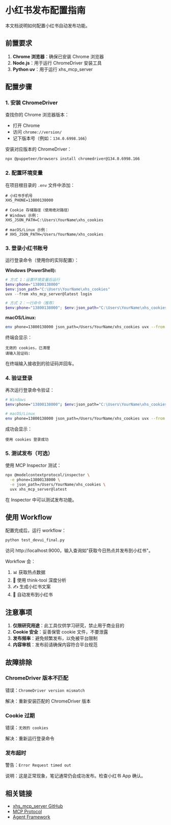 # 小红书发布配置指南

本文档说明如何配置小红书自动发布功能。

## 前置要求

1. **Chrome 浏览器**：确保已安装 Chrome 浏览器
2. **Node.js**：用于运行 ChromeDriver 安装工具
3. **Python uv**：用于运行 xhs_mcp_server

## 配置步骤

### 1. 安装 ChromeDriver

查找你的 Chrome 浏览器版本：
- 打开 Chrome
- 访问 `chrome://version/`
- 记下版本号（例如：`134.0.6998.166`）

安装对应版本的 ChromeDriver：

```bash
npx @puppeteer/browsers install chromedriver@134.0.6998.166
```

### 2. 配置环境变量

在项目根目录的 `.env` 文件中添加：

```env
# 小红书手机号
XHS_PHONE=13800138000

# Cookie 存储路径（使用绝对路径）
# Windows 示例：
XHS_JSON_PATH=C:\Users\YourName\xhs_cookies

# macOS/Linux 示例：
# XHS_JSON_PATH=/Users/YourName/xhs_cookies
```

### 3. 登录小红书账号

运行登录命令（使用你的实际配置）：

**Windows (PowerShell):**
```powershell
# 方式 1：设置环境变量后运行
$env:phone="13800138000"
$env:json_path="C:\Users\YourName\xhs_cookies"
uvx --from xhs_mcp_server@latest login

# 方式 2：一行命令（推荐）
$env:phone="13800138000"; $env:json_path="C:\Users\YourName\xhs_cookies"; uvx --from xhs_mcp_server@latest login
```

**macOS/Linux:**
```bash
env phone=13800138000 json_path=/Users/YourName/xhs_cookies uvx --from xhs_mcp_server@latest login
```

终端会显示：
```
无效的 cookies，已清理
请输入验证码:
```

在终端输入接收到的验证码并回车。

### 4. 验证登录

再次运行登录命令验证：

```bash
# Windows
$env:phone="13800138000"; $env:json_path="C:\Users\YourName\xhs_cookies"; uvx --from xhs_mcp_server@latest login

# macOS/Linux
env phone=13800138000 json_path=/Users/YourName/xhs_cookies uvx --from xhs_mcp_server@latest login
```

成功会显示：
```
使用 cookies 登录成功
```

### 5. 测试发布（可选）

使用 MCP Inspector 测试：

```bash
npx @modelcontextprotocol/inspector \
  -e phone=13800138000 \
  -e json_path=/Users/YourName/xhs_cookies \
  uvx xhs_mcp_server@latest
```

在 Inspector 中可以测试发布功能。

## 使用 Workflow

配置完成后，运行 workflow：

```bash
python test_devui_final.py
```

访问 http://localhost:9000，输入查询如"获取今日热点并发布到小红书"。

Workflow 会：
1. 📊 获取热点数据
2. 🧠 使用 think-tool 深度分析
3. ✍️ 生成小红书文案
4. 🚀 自动发布到小红书

## 注意事项

1. **仅限研究用途**：此工具仅供学习研究，禁止用于商业目的
2. **Cookie 安全**：妥善保管 cookie 文件，不要泄露
3. **发布频率**：避免频繁发布，以免被平台限制
4. **内容审核**：发布前请确保内容符合平台规范

## 故障排除

### ChromeDriver 版本不匹配

错误：`ChromeDriver version mismatch`

解决：重新安装匹配的 ChromeDriver 版本

### Cookie 过期

错误：`无效的 cookies`

解决：重新运行登录命令

### 发布超时

警告：`Error Request timed out`

说明：这是正常现象，笔记通常仍会成功发布。检查小红书 App 确认。

## 相关链接

- [xhs_mcp_server GitHub](https://github.com/your-repo/xhs_mcp_server)
- [MCP Protocol](https://modelcontextprotocol.io/)
- [Agent Framework](https://github.com/microsoft/agent-framework)
